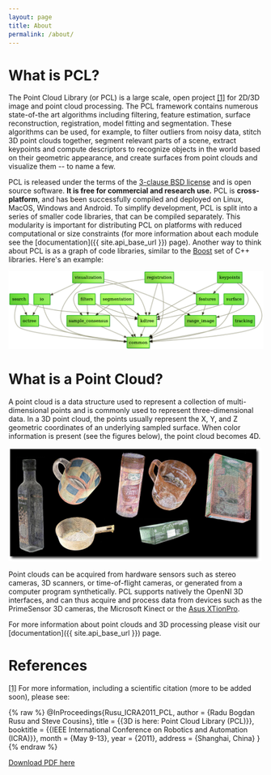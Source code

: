 ```yaml
---
layout: page
title: About
permalink: /about/
---
```


What is PCL?
============

The Point Cloud Library (or PCL) is a large scale, open project [[1]](#open) for 2D/3D
image and point cloud processing. The PCL framework contains numerous
state-of-the art algorithms including filtering, feature estimation, surface
reconstruction, registration, model fitting and segmentation. These algorithms
can be used, for example, to filter outliers from noisy data, stitch 3D point
clouds together, segment relevant parts of a scene, extract keypoints and
compute descriptors to recognize objects in the world based on their geometric
appearance, and create surfaces from point clouds and visualize them -- to name
a few.
 
PCL is released under the terms of the [3-clause BSD license](https://en.wikipedia.org/wiki/BSD_licenses#3-clause_license_.28.22Revised_BSD_License.22.2C_.22New_BSD_License.22.2C_or_.22Modified_BSD_License.22.29) and is open source software. **It is free for commercial and research use.** PCL is **cross-platform**,
and has been successfully compiled and deployed on Linux, MacOS, Windows and
Android. To simplify development, PCL is split into a series of smaller
code libraries, that can be compiled separately. This modularity is important
for distributing PCL on platforms with reduced computational or size
constraints (for more information about each module see the [documentation]({{ site.api_base_url }})
page). Another way to think about PCL is as a graph of code libraries,
similar to the [Boost](http://www.boost.org/) set of C++ libraries. Here's an example:

![dependency-graph](/assets/images/about/pcl_dependency_graph2.png)


What is a Point Cloud?
======================

A point cloud is a data structure used to represent a collection of
multi-dimensional points and is commonly used to represent three-dimensional
data. In a 3D point cloud, the points usually represent the X, Y, and Z
geometric coordinates of an underlying sampled surface. When color information
is present (see the figures below), the point cloud becomes 4D.

![point_cloud_example](/assets/images/about/point_cloud_example.png)


Point clouds can be acquired from hardware sensors such as stereo cameras, 3D scanners, or time-of-flight cameras, or generated from a computer program synthetically. PCL supports natively the OpenNI 3D interfaces, and can thus acquire and process data from devices such as the PrimeSensor 3D cameras, the Microsoft Kinect or the [Asus
XTionPro](https://www.asus.com/3D-Sensor/Xtion_PRO/).

For more information about point clouds and 3D processing please visit our [documentation]({{ site.api_base_url }}) page.

References
==========

<a name="open"><abbr title="PCL">[1]</abbr></a>
For more information, including a scientific citation (more to be added soon), please see:

{% raw %}
	@InProceedings{Rusu_ICRA2011_PCL,
		author    = {Radu Bogdan Rusu and Steve Cousins},
		title     = {{3D is here: Point Cloud Library (PCL)}},
		booktitle = {{IEEE International Conference on Robotics and Automation (ICRA)}},
		month     = {May 9-13},
		year      = {2011},
		address   = {Shanghai, China}
	}
{% endraw %}

[Download PDF here](/assets/pdf/pcl_icra2011.pdf)